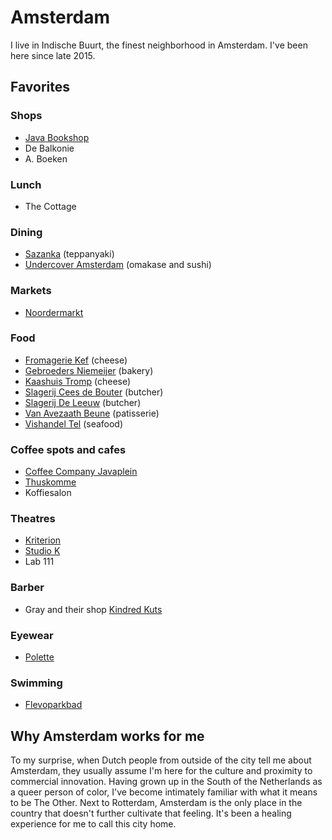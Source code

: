 # Amsterdam
I live in Indische Buurt, the finest neighborhood in Amsterdam. I've been here since late 2015.

## Favorites 

### Shops
- [Java Bookshop](http://www.javabookshop.nl) 
- De Balkonie
- A. Boeken

### Lunch
- The Cottage

### Dining
- [Sazanka](https://www.okura.nl/dine-and-drink/teppanyaki-restaurant-sazanka/) (teppanyaki)
- [Undercover Amsterdam](https://www.undercoveramsterdam.com) (omakase and sushi) 

### Markets
- [Noordermarkt](https://noordermarkt-amsterdam.nl/)

### Food
- [Fromagerie Kef](https://abrahamkef.nl) (cheese)
- [Gebroeders Niemeijer](https://www.gebroedersniemeijer.nl/en/) (bakery) 
- [Kaashuis Tromp](http://www.kaashuistromp.nl/amsterdam-utrechtsestraat/) (cheese)
- [Slagerij Cees de Bouter](https://scharrelslagerij.nl) (butcher) 
- [Slagerij De Leeuw](https://www.slagerijdeleeuw.nl) (butcher) 
- [Van Avezaath Beune](https://vanavezaath-beune.nl) (patisserie) 
- [Vishandel Tel](https://www.vishandeltel.nl/viswinkels-tel/viswinkel-tel-amsterdam.html) (seafood)  

### Coffee spots and cafes
- [Coffee Company Javaplein](https://coffeecompany.nl/locations/javaplein-14/)
- [Thuskomme](https://thuskomme.nl)
- Koffiesalon

### Theatres
- [Kriterion](https://www.kriterion.nl)
- [Studio K](https://studio-k.nu)  
- Lab 111

### Barber
- Gray and their shop [Kindred Kuts](https://kindredkuts.com/)

### Eyewear
- [Polette](https://www.polette.com/e)

### Swimming
- [Flevoparkbad](https://www.flevoparkbad.com/)

## Why Amsterdam works for me
To my surprise, when Dutch people from outside of the city tell me about Amsterdam, they usually assume I'm here for the culture and proximity to commercial innovation. Having grown up in the South of the Netherlands as a queer person of color, I've become intimately familiar with what it means to be The Other. Next to Rotterdam, Amsterdam is the only place in the country that doesn't further cultivate that feeling. It's been a healing experience for me to call this city home.
